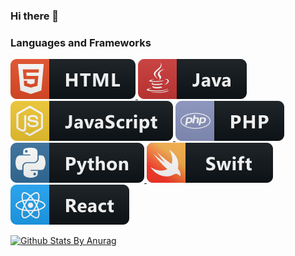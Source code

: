 ### Hi there 👋


### Languages and Frameworks

<p>

<a href="#">
    <img src="svg/dev/languages/html.svg" alt="example badge" style="vertical-align:top margin:6px 4px">
    <img src="svg/dev/languages/java.svg" alt="example badge" style="vertical-align:top margin:6px 4px">
    <img src="svg/dev/languages/js.svg" alt="example badge" style="vertical-align:top margin:6px 4px">
    <img src="svg/dev/languages/php.svg" alt="example badge" style="vertical-align:top margin:6px 4px">
    <img src="svg/dev/languages/python.svg" alt="example badge" style="vertical-align:top margin:6px 4px">
    <img src="svg/dev/languages/swift.svg" alt="example badge" style="vertical-align:top margin:6px 4px">
    <img src="svg/dev/frameworks/react.svg" alt="example badge" style="vertical-align:top margin:6px 4px">
  </a>  
<!-- For more icons please follow  https://github.com/MikeCodesDotNET/ColoredBadges -->

 
</p>


[![Github Stats By Anurag](https://github-readme-stats.vercel.app/api?username=carsonuh&show_icons=true&title_color=fff&icon_color=79ff97&text_color=9f9f9f&bg_color=151515)](https://github.com/anuraghazra/github-readme-stats)
